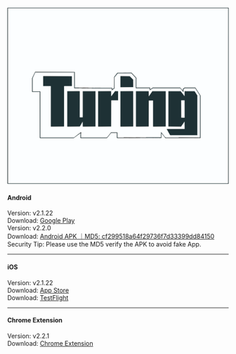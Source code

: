 ![Turing](./logo.svg) 
####  Android
Version: v2.1.22    
Download: [Google Play](https://play.google.com/store/apps/details?id=xyz.turingwallet.app)  
Version: v2.2.0    
Download: [Android APK ｜MD5: cf299518a64f29736f7d33399dd84150 ](https://cdn.turingwallet.xyz/TuringWallet/TuringWallet_v2.2.0_09190548.apk)  
Security Tip: Please use the MD5 verify the APK to avoid fake App. 

______________________________________________________________________________________________________________________
####  iOS
Version: v2.1.22    
Download: [App Store](https://apps.apple.com/us/app/turingwallet/id673901912)  
Download: [TestFlight](https://testflight.apple.com/join/yg3nR1v3)

______________________________________________________________________________________________________________________
####  Chrome Extension
Version:  v2.2.1  
Download: [Chrome Extension](https://chromewebstore.google.com/detail/turing-wallet/mjlneilmalioopigbcoamnebihcfndeg) 
